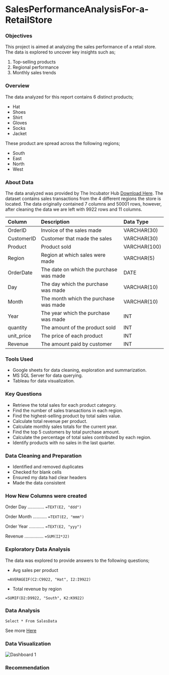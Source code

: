 # SalesPerformanceAnalysisFor-a-RetailStore

### Objectives

 This project is aimed at analyzing the sales performance of a retail store. The data is explored to uncover key insights such as; 
 1. Top-selling products
 2. Regional performance
 3. Monthly sales trends

 ### Overview

The data analyzed for this report contains 6 distinct products;
- Hat
- Shoes
- Shirt
- Gloves
- Socks
- Jacket

These product are spread across the following regions;
- South
- East
- North
- West

### About Data

The data analyzed was provided by The Incubator Hub [Download Here](https://docs.google.com/spreadsheets/d/1wICM0no-Tro0hVhZwlUNi8u7bzkOnU-2kxRhH1T8GDA/edit?usp=sharing). The dataset contains sales transactions from the 4 different regions the store is located. The data originally contained 7 columns and 50001 rows, however, after cleaning the data we are left with 9922 rows and 11 columns.

| Column                  | Description                             | Data Type      |
| :---------------------- | :-------------------------------------- | :------------- |
| OrderID                 | Invoice of the sales made               | VARCHAR(30)    |
| CustomerID              | Customer that made the sales            | VARCHAR(30)    |
| Product                 | Product sold                            | VARCHAR(100)   |
| Region                  | Region at which sales were made         | VARCHAR(5)     |
| OrderDate               | The date on which the purchase was made | DATE           |
| Day                     | The day which the purchase was made     | VARCHAR(10)    |
| Month                   | The month which the purchase was made   | VARCHAR(10)    |
| Year                    | The year which the purchase was made    | INT            |
| quantity                | The amount of the product sold          | INT            |
| unit_price              | The price of each product               | INT            |
| Revenue                 | The amount paid by customer             | INT            |

### Tools Used 

- Google sheets for data cleaning, exploration and summarization.
- MS SQL Server for data querying.
- Tableau for data visualization.

### Key Questions

- Retrieve the total sales for each product category.
- Find the number of sales transactions in each region.
- Find the highest-selling product by total sales value.
- Calculate total revenue per product.
- Calculate monthly sales totals for the current year.
- Find the top 5 customers by total purchase amount.
- Calculate the percentage of total sales contributed by each region.
- Identify products with no sales in the last quarter.

### Data Cleaning and Preparation

- Identified and removed duplicates
- Checked for blank cells
- Ensured my data had clear headers
- Made the data consistent

### How New Columns were created

Order Day ............. ``` =TEXT(E2, "ddd") ```

Order Month ........... ``` =TEXT(E2, "mmm") ```

Order Year ............ ``` =TEXT(E2, "yyy") ```

Revenue ............... ``` =SUM(I2*J2) ```

### Exploratory Data Analysis

The data was explored to provide answers to the following questions;

- Avg sales per product

```  =AVERAGEIF(C2:C9922, "Hat", I2:I9922) ```

- Total revenue by region

 ``` =SUMIF(D2:D9922, "South", K2:K9922) ```

### Data Analysis

``` Select * From SalesData ```

See more [Here](https://github.com/Pelumi-Esther/SalesPerformanceAnalysisFor-a-RetailStore/blob/main/SQL_Queries)

### Data Visualization

![Dashboard 1](https://github.com/user-attachments/assets/e20b16bd-55f4-4e03-8902-e7c55ed85c3e)


### Recommendation 
 

  





 
